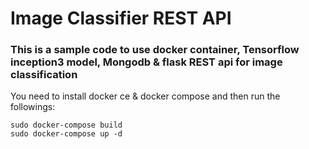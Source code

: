 # Image Classifier REST API
### This is a sample code to use docker container, Tensorflow inception3 model, Mongodb & flask REST api for image classification

You need to install docker ce & docker compose and then run the followings:


```
sudo docker-compose build
sudo docker-compose up -d
```
